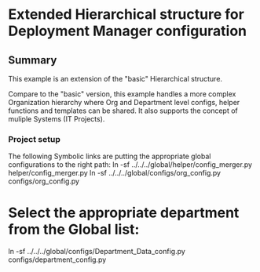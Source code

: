 # Extended Hierarchical structure for Deployment Manager configuration

## Summary
This example is an extension of the "basic" Hierarchical structure.

Compare to the "basic" version, this example handles a more complex Organization hierarchy where Org and Department level configs,
 helper functions and templates can be shared. It also supports the concept of muliple Systems (IT Projects).
 
 
 ### Project setup
 
 The following Symbolic links are putting the appropriate global configurations to the right path:
 ln -sf ../../../global/helper/config_merger.py helper/config_merger.py
 ln -sf ../../../global/configs/org_config.py configs/org_config.py
 
 # Select the appropriate department from the Global list:
 ln -sf ../../../global/configs/Department_Data_config.py configs/department_config.py